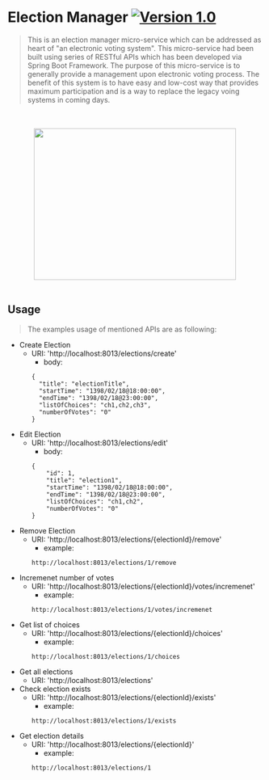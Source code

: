 # Election Manager [![Version 1.0](https://img.shields.io/badge/version-1.0-brightgreen.svg?style=flat&logo=appveyor)](https://github.com/m-hafez/Electronic-Voting/releases/latest) 
> This is an election manager micro-service which can be addressed as heart of "an electronic voting system". This micro-service had been built using series of RESTful APIs which has been developed via Spring Boot Framework. The purpose of this micro-service is to generally provide a management upon electronic voting process. The benefit of this system is to have easy and low-cost way that provides maximum participation and is a way to replace the legacy voing systems in coming days.

<p align="center">
    <br><br>
  <img width="400" height="300" src="https://cdn.xdevelop.ir/img/projects/restful/Electronic_Voting.png">
    <br><br>
</p>

## Usage
> The examples usage of mentioned APIs are as following:
- Create Election
  - URI: 'http://localhost:8013/elections/create'
    - body:
    ```
    {
      "title": "electionTitle",
      "startTime": "1398/02/18@18:00:00",
      "endTime": "1398/02/18@23:00:00",
      "listOfChoices": "ch1,ch2,ch3",
      "numberOfVotes": "0"
    }
    ```
- Edit Election
  - URI: 'http://localhost:8013/elections/edit'
    - body:
    ```
    {
        "id": 1,
        "title": "election1",
        "startTime": "1398/02/18@18:00:00",
        "endTime": "1398/02/18@23:00:00",
        "listOfChoices": "ch1,ch2",
        "numberOfVotes": "0"
    }
    ```
- Remove Election
  - URI: 'http://localhost:8013/elections/{electionId}/remove'
    - example:
    ```
    http://localhost:8013/elections/1/remove
    ``` 
- Incremenet number of votes
  - URI: 'http://localhost:8013/elections/{electionId}/votes/incremenet'
    - example:
    ```
    http://localhost:8013/elections/1/votes/incremenet
    ```
- Get list of choices
  - URI: 'http://localhost:8013/elections/{electionId}/choices'
    - example:
    ```
    http://localhost:8013/elections/1/choices
    ```
- Get all elections
  - URI: 'http://localhost:8013/elections'
- Check election exists
  - URI: 'http://localhost:8013/elections/{electionId}/exists'
    - example:
    ```
    http://localhost:8013/elections/1/exists
    ```
- Get election details
  - URI: 'http://localhost:8013/elections/{electionId}'
    - example:
    ```
    http://localhost:8013/elections/1
    ```  
